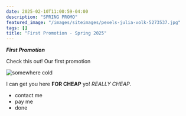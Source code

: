```yaml
---
date: 2025-02-10T11:00:59-04:00
description: "SPRING PROMO"
featured_image: "/images/siteimages/pexels-julia-volk-5273537.jpg"
tags: []
title: "First Promotion - Spring 2025"
---
```


***First Promotion***

Check this out! Our first promotion

![somewhere cold](/images/siteimages/pexels-julia-volk-5273537.jpg)


I can get you here **FOR CHEAP** yo! _REALLY CHEAP_.

- contact me
- pay me
- done
